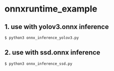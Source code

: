 # onnxruntime_example

## 1. use with yolov3.onnx inference
```bashrc
$ python3 onnx_inference_yolov3.py

```
## 2. use with ssd.onnx inference
```bashrc
$ python3 onnx_inference_ssd.py

```
